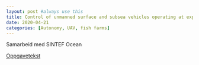 ```yaml
---
layout: post #always use this
title: Control of unmanned surface and subsea vehicles operating at exposed fish farms in presence of time varying environmental disturbances  #This becomes the title of the page
date: 2020-04-21
categories: [Autonomy, UAV, fish farms]
---
```


Samarbeid med SINTEF Ocean

[Oppgavetekst](../assets/SintefOceanOppg.pdf)
